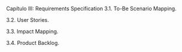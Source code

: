Capítulo III: Requirements Specification
3.1. To-Be Scenario Mapping.



3.2. User Stories.



3.3. Impact Mapping.




3.4. Product Backlog.
